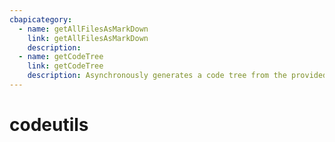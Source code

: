 ```yaml
---
cbapicategory:
  - name: getAllFilesAsMarkDown
    link: getAllFilesAsMarkDown
    description:  
  - name: getCodeTree
    link: getCodeTree
    description: Asynchronously generates a code tree from the provided source code.
---
```

# codeutils
<CBAPICategory />
